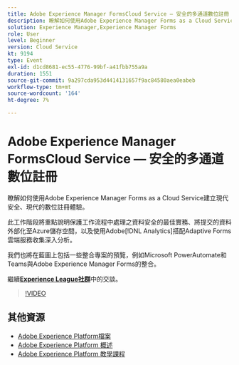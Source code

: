 ```yaml
---
title: Adobe Experience Manager FormsCloud Service — 安全的多通道數位註冊
description: 瞭解如何使用Adobe Experience Manager Forms as a Cloud Service建立現代安全、現代的數位註冊體驗。 此會議將重點說明保護工作流程中處理之資料安全的最佳實務、將提交的資料外部化至Azure儲存空間，以及使用Adobe [!DNL Analytics] 搭配Adaptive Forms on cloud service收集深入分析。
solution: Experience Manager,Experience Manager Forms
role: User
level: Beginner
version: Cloud Service
kt: 9194
type: Event
exl-id: d1cd8681-ec55-4776-99bf-a41fbb755a9a
duration: 1551
source-git-commit: 9a297cda953d4414131657f9ac84580aea0eabeb
workflow-type: tm+mt
source-wordcount: '164'
ht-degree: 7%

---
```


# Adobe Experience Manager FormsCloud Service — 安全的多通道數位註冊

瞭解如何使用Adobe Experience Manager Forms as a Cloud Service建立現代安全、現代的數位註冊體驗。

此工作階段將重點說明保護工作流程中處理之資料安全的最佳實務、將提交的資料外部化至Azure儲存空間，以及使用Adobe[!DNL Analytics]搭配Adaptive Forms雲端服務收集深入分析。

我們也將在藍圖上包括一些整合專案的預覽，例如Microsoft PowerAutomate和Teams與Adobe Experience Manager Forms的整合。

繼續&#x200B;**[Experience League社群](https://adobe.ly/3CQjKgg)**&#x200B;中的交談。

>[!VIDEO](https://video.tv.adobe.com/v/337887/?quality=12&learn=on&hidetitle=true)

## 其他資源

- [Adobe Experience Platform檔案](https://experienceleague.adobe.com/docs/experience-platform.html)
- [Adobe Experience Platform 概述](https://experienceleague.adobe.com/docs/experience-platform/landing/home.html?lang=zh-Hant)
- [Adobe Experience Platform 教學課程](https://experienceleague.adobe.com/docs/platform-learn/tutorials/overview.html?lang=zh-Hant)
